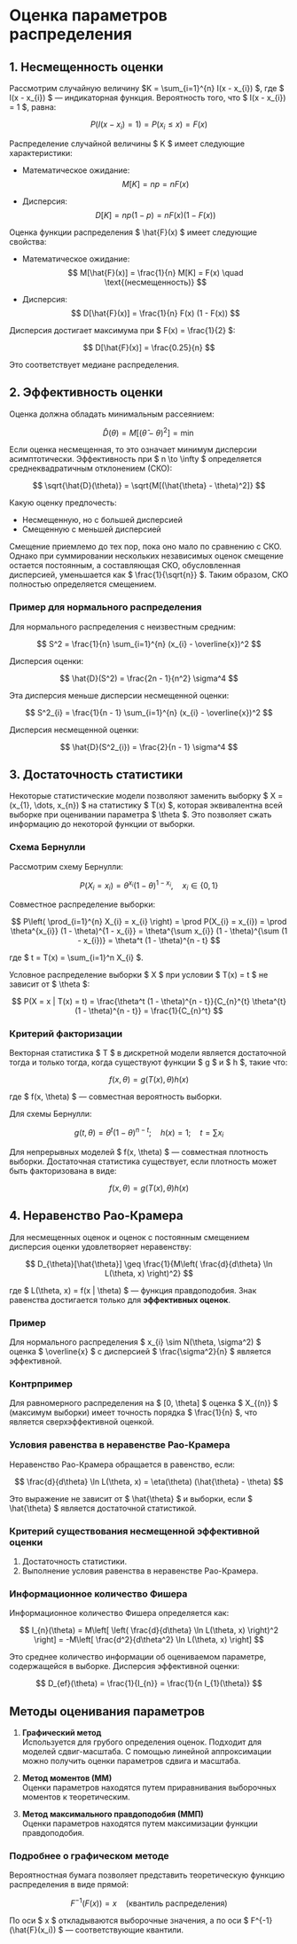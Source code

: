 # Оценка параметров распределения

## 1. Несмещенность оценки

Рассмотрим случайную величину $K = \sum_{i=1}^{n} I(x - x_{i}) $, где $ I(x - x_{i}) $ — индикаторная функция. Вероятность того, что $ I(x - x_{i}) = 1 $, равна:

$$
P(I(x - x_{i}) = 1) = P(x_{i} \leq x) = F(x)
$$

Распределение случайной величины $ K $ имеет следующие характеристики:

- Математическое ожидание:
  $$
  M[K] = n p = n F(x)
  $$

- Дисперсия:
  $$
  D[K] = n p (1 - p) = n F(x) (1 - F(x))
  $$

Оценка функции распределения $ \hat{F}(x) $ имеет следующие свойства:

- Математическое ожидание:
  $$
  M[\hat{F}(x)] = \frac{1}{n} M[K] = F(x) \quad \text{(несмещенность)}
  $$

- Дисперсия:
  $$
  D[\hat{F}(x)] = \frac{1}{n} F(x) (1 - F(x))
  $$

Дисперсия достигает максимума при $ F(x) = \frac{1}{2} $:

$$
D[\hat{F}(x)] = \frac{0.25}{n}
$$

Это соответствует медиане распределения.

## 2. Эффективность оценки

Оценка должна обладать минимальным рассеянием:

$$
\hat{D}(\theta) = M[(\hat{\theta} - \theta)^2] = \min
$$

Если оценка несмещенная, то это означает минимум дисперсии асимптотически. Эффективность при $ n \to \infty $ определяется среднеквадратичным отклонением (СКО):

$$
\sqrt{\hat{D}(\theta)} = \sqrt{M[(\hat{\theta} - \theta)^2]}
$$

Какую оценку предпочесть:

- Несмещенную, но с большей дисперсией
- Смещенную с меньшей дисперсией

Смещение приемлемо до тех пор, пока оно мало по сравнению с СКО. Однако при суммировании нескольких независимых оценок смещение остается постоянным, а составляющая СКО, обусловленная дисперсией, уменьшается как $ \frac{1}{\sqrt{n}} $. Таким образом, СКО полностью определяется смещением.

### Пример для нормального распределения

Для нормального распределения с неизвестным средним:

$$
S^2 = \frac{1}{n} \sum_{i=1}^{n} (x_{i} - \overline{x})^2
$$

Дисперсия оценки:

$$
\hat{D}(S^2) = \frac{2n - 1}{n^2} \sigma^4
$$

Эта дисперсия меньше дисперсии несмещенной оценки:

$$
S^2_{i} = \frac{1}{n - 1} \sum_{i=1}^{n} (x_{i} - \overline{x})^2
$$

Дисперсия несмещенной оценки:

$$
\hat{D}(S^2_{i}) = \frac{2}{n - 1} \sigma^4
$$

## 3. Достаточность статистики

Некоторые статистические модели позволяют заменить выборку $ X = (x_{1}, \dots, x_{n}) $ на статистику $ T(x) $, которая эквивалентна всей выборке при оценивании параметра $ \theta $. Это позволяет сжать информацию до некоторой функции от выборки.

### Схема Бернулли

Рассмотрим схему Бернулли:

$$
P(X_{i} = x_{i}) = \theta^{x_{i}} (1 - \theta)^{1 - x_{i}}, \quad x_{i} \in \{0, 1\}
$$

Совместное распределение выборки:

$$
P\left( \prod_{i=1}^{n} X_{i} = x_{i} \right) = \prod P(X_{i} = x_{i}) = \prod \theta^{x_{i}} (1 - \theta)^{1 - x_{i}} = \theta^{\sum x_{i}} (1 - \theta)^{\sum (1 - x_{i})} = \theta^t (1 - \theta)^{n - t}
$$

где $ t = T(x) = \sum_{i=1}^n X_{i} $.

Условное распределение выборки $ X $ при условии $ T(x) = t $ не зависит от $ \theta $:

$$
P(X = x | T(x) = t) = \frac{\theta^t (1 - \theta)^{n - t}}{C_{n}^{t} \theta^{t} (1 - \theta)^{n - t}} = \frac{1}{C_{n}^t}
$$

### Критерий факторизации

Векторная статистика $ T $ в дискретной модели является достаточной тогда и только тогда, когда существуют функции $ g $ и $ h $, такие что:

$$
f(x, \theta) = g(T(x), \theta) h(x)
$$

где $ f(x, \theta) $ — совместная вероятность выборки.

Для схемы Бернулли:

$$
g(t, \theta) = \theta^t (1 - \theta)^{n - t}; \quad h(x) = 1; \quad t = \sum x_{i}
$$

Для непрерывных моделей $ f(x, \theta) $ — совместная плотность выборки. Достаточная статистика существует, если плотность может быть факторизована в виде:

$$
f(x, \theta) = g(T(x), \theta) h(x)
$$

## 4. Неравенство Рао-Крамера

Для несмещенных оценок и оценок с постоянным смещением дисперсия оценки удовлетворяет неравенству:

$$
D_{\theta}[\hat{\theta}] \geq \frac{1}{M\left( \frac{d}{d\theta} \ln L(\theta, x) \right)^2}
$$

где $ L(\theta, x) = f(x | \theta) $ — функция правдоподобия. Знак равенства достигается только для **эффективных оценок**.

### Пример

Для нормального распределения $ x_{i} \sim N(\theta, \sigma^2) $ оценка $ \overline{x} $ с дисперсией $ \frac{\sigma^2}{n} $ является эффективной.

### Контрпример

Для равномерного распределения на $ [0, \theta] $ оценка $ X_{(n)} $ (максимум выборки) имеет точность порядка $ \frac{1}{n} $, что является сверхэффективной оценкой.

### Условия равенства в неравенстве Рао-Крамера

Неравенство Рао-Крамера обращается в равенство, если:

$$
\frac{d}{d\theta} \ln L(\theta, x) = \eta(\theta) (\hat{\theta} - \theta)
$$

Это выражение не зависит от $ \hat{\theta} $ и выборки, если $ \hat{\theta} $ является достаточной статистикой.

### Критерий существования несмещенной эффективной оценки

1. Достаточность статистики.
2. Выполнение условия равенства в неравенстве Рао-Крамера.

### Информационное количество Фишера

Информационное количество Фишера определяется как:

$$
I_{n}(\theta) = M\left[ \left( \frac{d}{d\theta} \ln L(\theta, x) \right)^2 \right] = -M\left[ \frac{d^2}{d\theta^2} \ln L(\theta, x) \right]
$$

Это среднее количество информации об оцениваемом параметре, содержащейся в выборке. Дисперсия эффективной оценки:

$$
D_{ef}(\theta) = \frac{1}{I_{n}} = \frac{1}{n I_{1}(\theta)}
$$

## Методы оценивания параметров

1. **Графический метод**  
   Используется для грубого определения оценок. Подходит для моделей сдвиг-масштаба. С помощью линейной аппроксимации можно получить оценки параметров сдвига и масштаба.

2. **Метод моментов (ММ)**  
   Оценки параметров находятся путем приравнивания выборочных моментов к теоретическим.

3. **Метод максимального правдоподобия (ММП)**  
   Оценки параметров находятся путем максимизации функции правдоподобия.

### Подробнее о графическом методе

Вероятностная бумага позволяет представить теоретическую функцию распределения в виде прямой:

$$
F^{-1}(F(x)) = x \quad \text{(квантиль распределения)}
$$

По оси $ x $ откладываются выборочные значения, а по оси $ F^{-1}(\hat{F}(x_i)) $ — соответствующие квантили.